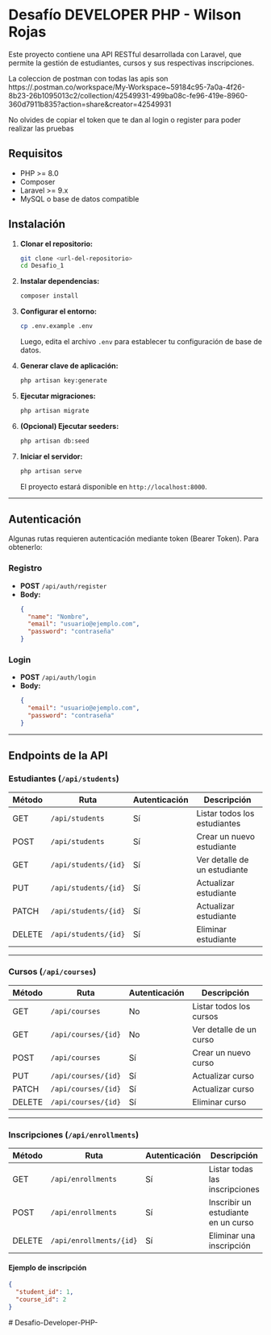# Desafío DEVELOPER PHP - Wilson Rojas

Este proyecto contiene una API RESTful desarrollada con Laravel, que permite la gestión de estudiantes, cursos y sus respectivas inscripciones.

La coleccion de postman con todas las apis son 
https://.postman.co/workspace/My-Workspace~59184c95-7a0a-4f26-8b23-26b1095013c2/collection/42549931-499ba08c-fe96-419e-8960-360d7911b835?action=share&creator=42549931

No olvides de copiar el token que te dan al login o register para poder realizar las pruebas 

## Requisitos

- PHP >= 8.0
- Composer
- Laravel >= 9.x
- MySQL o base de datos compatible

## Instalación

1. **Clonar el repositorio:**
   ```bash
   git clone <url-del-repositorio>
   cd Desafio_1
   ```

2. **Instalar dependencias:**
   ```bash
   composer install
   ```

3. **Configurar el entorno:**
   ```bash
   cp .env.example .env
   ```
   Luego, edita el archivo `.env` para establecer tu configuración de base de datos.

4. **Generar clave de aplicación:**
   ```bash
   php artisan key:generate
   ```

5. **Ejecutar migraciones:**
   ```bash
   php artisan migrate
   ```

6. **(Opcional) Ejecutar seeders:**
   ```bash
   php artisan db:seed
   ```

7. **Iniciar el servidor:**
   ```bash
   php artisan serve
   ```
   El proyecto estará disponible en `http://localhost:8000`.

---

## Autenticación

Algunas rutas requieren autenticación mediante token (Bearer Token). Para obtenerlo:

### Registro

- **POST** `/api/auth/register`
- **Body:**
  ```json
  {
    "name": "Nombre",
    "email": "usuario@ejemplo.com",
    "password": "contraseña"
  }
  ```

### Login

- **POST** `/api/auth/login`
- **Body:**
  ```json
  {
    "email": "usuario@ejemplo.com",
    "password": "contraseña"
  }
  ```

---

## Endpoints de la API

### Estudiantes (`/api/students`)

| Método | Ruta                         | Autenticación | Descripción                    |
|--------|------------------------------|----------------|--------------------------------|
| GET    | `/api/students`              | Sí             | Listar todos los estudiantes  |
| POST   | `/api/students`              | Sí             | Crear un nuevo estudiante     |
| GET    | `/api/students/{id}`         | Sí             | Ver detalle de un estudiante  |
| PUT    | `/api/students/{id}`         | Sí             | Actualizar estudiante         |
| PATCH  | `/api/students/{id}`         | Sí             | Actualizar estudiante         |
| DELETE | `/api/students/{id}`         | Sí             | Eliminar estudiante           |

---

### Cursos (`/api/courses`)

| Método | Ruta                         | Autenticación | Descripción                    |
|--------|------------------------------|----------------|--------------------------------|
| GET    | `/api/courses`               | No             | Listar todos los cursos       |
| GET    | `/api/courses/{id}`          | No             | Ver detalle de un curso       |
| POST   | `/api/courses`               | Sí             | Crear un nuevo curso          |
| PUT    | `/api/courses/{id}`          | Sí             | Actualizar curso              |
| PATCH  | `/api/courses/{id}`          | Sí             | Actualizar curso              |
| DELETE | `/api/courses/{id}`          | Sí             | Eliminar curso                |

---

### Inscripciones (`/api/enrollments`)

| Método | Ruta                           | Autenticación | Descripción                          |
|--------|--------------------------------|----------------|--------------------------------------|
| GET    | `/api/enrollments`             | Sí             | Listar todas las inscripciones      |
| POST   | `/api/enrollments`             | Sí             | Inscribir un estudiante en un curso |
| DELETE | `/api/enrollments/{id}`        | Sí             | Eliminar una inscripción            |

#### Ejemplo de inscripción

```json
{
  "student_id": 1,
  "course_id": 2
}
```

#   D e s a f i o - D e v e l o p e r - P H P - 
 
 